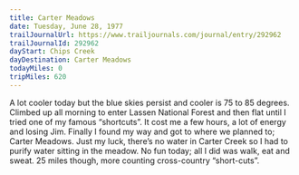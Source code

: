 ```yaml
---
title: Carter Meadows
date: Tuesday, June 28, 1977
trailJournalUrl: https://www.trailjournals.com/journal/entry/292962
trailJournalId: 292962
dayStart: Chips Creek
dayDestination: Carter Meadows
todayMiles: 0
tripMiles: 620
---
```

A lot cooler today but the blue skies persist and cooler is 75 to 85 degrees. Climbed up all morning to enter Lassen National Forest and then flat until I tried one of my famous “shortcuts”. It cost me a few hours, a lot of energy and losing Jim. Finally I found my way and got to where we planned to; Carter Meadows. Just my luck, there’s no water in Carter Creek so I had to purify water sitting in the meadow. No fun today; all I did was walk, eat and sweat. 25 miles though, more counting cross-country “short-cuts”.
